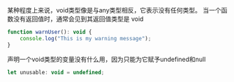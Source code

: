 某种程度上来说，void类型像是与any类型相反，它表示没有任何类型。 当一个函数没有返回值时，通常会见到其返回值类型是 void

```js
function warnUser(): void {
    console.log("This is my warning message");
}
```

声明一个void类型的变量没有什么用，因为只能为它赋予undefined和null

```js
let unusable: void = undefined;
```